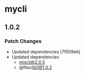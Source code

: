 # mycli

## 1.0.2

### Patch Changes

- Updated dependencies [7f509eb]
- Updated dependencies
  - mixcli@2.0.5
  - @flex/lib1@1.0.2
